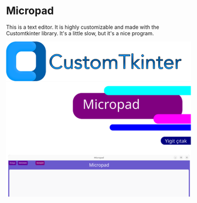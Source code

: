 # Micropad

This is a text editor. It is highly customizable and made with the Customtkinter library. It's a little slow, but it's a nice program.

![CTk](img/ctk.png)
![kapak](img/kapak.png)

